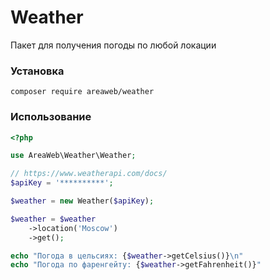 # Weather

Пакет для получения погоды по любой локации

### Установка

```shell
composer require areaweb/weather
```

### Использование

```php
<?php

use AreaWeb\Weather\Weather;

// https://www.weatherapi.com/docs/
$apiKey = '**********';

$weather = new Weather($apiKey);

$weather = $weather
    ->location('Moscow')
    ->get();

echo "Погода в цельсиях: {$weather->getCelsius()}\n"
echo "Погода по фаренгейту: {$weather->getFahrenheit()}"
```